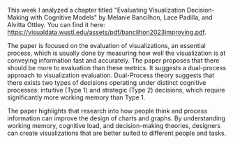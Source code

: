 This week I analyzed a chapter titled "Evaluating Visualization Decision-Making with Cognitive Models" by Melanie Bancilhon, Lace Padilla, and Alvitta Ottley. You can find it here: https://visualdata.wustl.edu/assets/pdf/bancilhon2023improving.pdf.

The paper is focused on the evaluation of visualizations, an essential process, which is usually done by measuring how well the visualization is at conveying information fast and accurately. The paper proposes that there should be more to evaluation than these metrics. It suggests a dual-process approach to visualization evaluation. Dual-Process theory suggests that there exists two types of decisions operating under distinct cognitive processes: intuitive (Type 1) and strategic (Type 2) decisions, which require significantly more working memory than Type 1.

The paper highlights that research into how people think and process information can improve the design of charts and graphs. By understanding working memory, cognitive load, and decision-making theories, designers can create visualizations that are better suited to different people and tasks.
